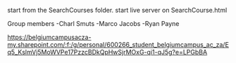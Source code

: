 start from the SearchCourses folder. start live server on SearchCourse.html

Group members
-Charl Smuts
-Marco Jacobs
-Ryan Payne

https://belgiumcampusacza-my.sharepoint.com/:f:/g/personal/600266_student_belgiumcampus_ac_za/Eq5_KslmVj5MoWVPe17PzzcBDkQpHwSjrMOxG-qi1-qJ5g?e=LPGbBA